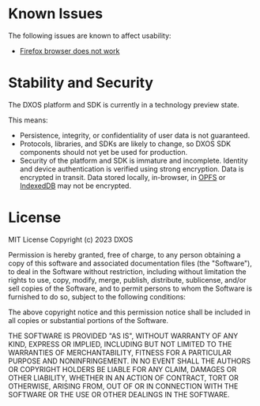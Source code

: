 <!-- TODO(nf): auto-generate this section using an issue label? -->
# Known Issues
The following issues are known to affect usability:

* [Firefox browser does not work](https://github.com/dxos/dxos/issues/3551)

# Stability and Security

The DXOS platform and SDK is currently in a technology preview state.

This means:
* Persistence, integrity, or confidentiality of user data is not guaranteed.
* Protocols, libraries, and SDKs are likely to change, so DXOS SDK components should not yet be used for production.
* Security of the platform and SDK is immature and incomplete. Identity and device authentication is verified using strong encryption. Data is encrypted in transit. Data stored locally, in-browser, in [OPFS](https://fs.spec.whatwg.org/#origin-private-file-system) or [IndexedDB](https://developer.mozilla.org/en-US/docs/Web/API/IndexedDB_API) may not be encrypted.

# License
MIT License
Copyright (c) 2023 DXOS

Permission is hereby granted, free of charge, to any person obtaining a copy of this software and associated documentation files (the "Software"), to deal in the Software without restriction, including without limitation the rights to use, copy, modify, merge, publish, distribute, sublicense, and/or sell copies of the Software, and to permit persons to whom the Software is furnished to do so, subject to the following conditions:

The above copyright notice and this permission notice shall be included in all copies or substantial portions of the Software.

THE SOFTWARE IS PROVIDED "AS IS", WITHOUT WARRANTY OF ANY KIND, EXPRESS OR IMPLIED, INCLUDING BUT NOT LIMITED TO THE WARRANTIES OF MERCHANTABILITY, FITNESS FOR A PARTICULAR PURPOSE AND NONINFRINGEMENT. IN NO EVENT SHALL THE AUTHORS OR COPYRIGHT HOLDERS BE LIABLE FOR ANY CLAIM, DAMAGES OR OTHER LIABILITY, WHETHER IN AN ACTION OF CONTRACT, TORT OR OTHERWISE, ARISING FROM, OUT OF OR IN CONNECTION WITH THE SOFTWARE OR THE USE OR OTHER DEALINGS IN THE SOFTWARE.
